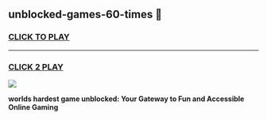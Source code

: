 
## unblocked-games-60-times 👋
<h3>
<a href="https://premium.freeplayer.one?title=unblocked-games-60-times&ref=14F">CLICK TO PLAY</a></h3>
<hr>

<h3>
<a href="https://premium.freeplayer.one?title=unblocked-games-60-times&ref=14F">CLICK 2 PLAY</a>
  
</h3>

<a href="https://premium.freeplayer.one?title=unblocked-games-60-times&ref=12F/"><img src="https://clearcache.store/games.png"></a>


**worlds hardest game unblocked: Your Gateway to Fun and Accessible Online Gaming**
